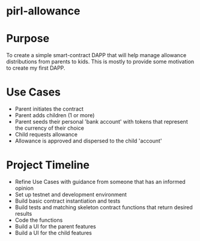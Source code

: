 # pirl-allowance


# Purpose
To create a simple smart-contract DAPP that will help manage allowance distributions from parents to kids. This is mostly to provide some motivation to create my first DAPP.


# Use Cases
* Parent initiates the contract
* Parent adds children (1 or more)
* Parent seeds their personal 'bank account' with tokens that represent the currency of their choice
* Child requests allowance
* Allowance is approved and dispersed to the child 'account'


# Project Timeline
* Refine Use Cases with guidance from someone that has an informed opinion
* Set up testnet and development environment
* Build basic contract instantiation and tests
* Build tests and matching skeleton contract functions that return desired results
* Code the functions
* Build a UI for the parent features
* Build a UI for the child features


